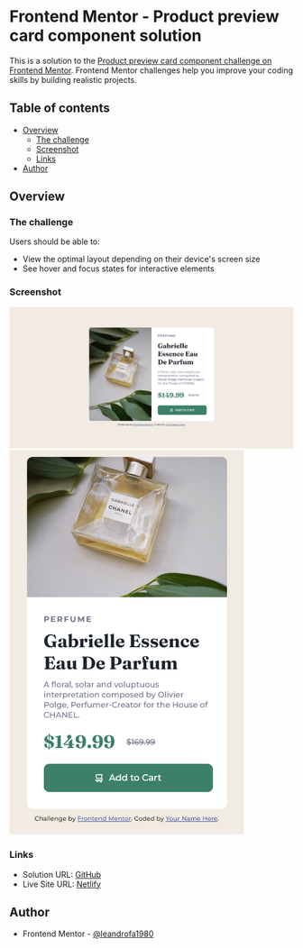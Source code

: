 # Frontend Mentor - Product preview card component solution

This is a solution to the [Product preview card component challenge on Frontend Mentor](https://www.frontendmentor.io/challenges/product-preview-card-component-GO7UmttRfa). Frontend Mentor challenges help you improve your coding skills by building realistic projects. 

## Table of contents

- [Overview](#overview)
  - [The challenge](#the-challenge)
  - [Screenshot](#screenshot)
  - [Links](#links)
- [Author](#author)

## Overview

### The challenge

Users should be able to:

- View the optimal layout depending on their device's screen size
- See hover and focus states for interactive elements

### Screenshot

![Screenshot desktop](./images/screenshot-desktop.png)
![Screenshot mobile](./images/screenshot-mobile.png)

### Links

- Solution URL: [GitHub](https://github.com/leandrofa1980/product-preview-card)
- Live Site URL: [Netlify](https://leandrofa1980-product-preview-card.netlify.app/)


## Author

- Frontend Mentor - [@leandrofa1980](https://www.frontendmentor.io/profile/leandrofa1980)
